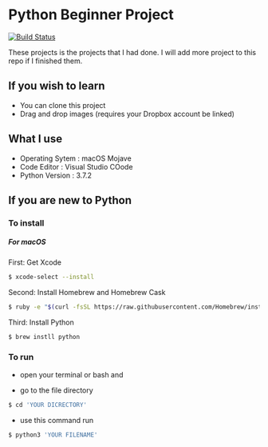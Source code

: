 # Python Beginner Project
[![Build Status](https://travis-ci.org/joemccann/dillinger.svg?branch=master)](https://travis-ci.org/joemccann/dillinger)

These projects is the projects that I had done. 
I will add more project to this repo if I finished them.

## If you wish to learn
  - You can clone this project
  - Drag and drop images (requires your Dropbox account be linked)
  
## What I use
- Operating Sytem : macOS Mojave
- Code Editor : Visual Studio COode
- Python Version : 3.7.2

## If you are new to Python
### To install
##### For macOS
First: Get Xcode
```sh
$ xcode-select --install
```
Second: Install Homebrew and Homebrew Cask
```sh
$ ruby -e "$(curl -fsSL https://raw.githubusercontent.com/Homebrew/install/master/install)"
```

Third: Install Python
```sh
$ brew instll python
```
### To run

- open your terminal or bash and 

- go to the file directory

```sh
$ cd 'YOUR DICRECTORY'
```

- use this command run
```sh
$ python3 'YOUR FILENAME'
```

